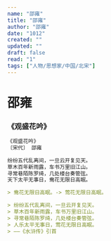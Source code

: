 ```yaml
---
name: "邵雍"
title: "邵雍"
author: "邵雍"
date: "1012"
created: ""
updated: ""
draft: false
read: "1"
tags: ["人物/思想家/中国/北宋"]
---
```


# 邵雍

### 《观盛花吟》

```markdown
《观盛花吟》
〔宋代〕 邵雍

纷纷五代乱离间，一旦云开复见天。
草木百年新雨露，车书万里旧江山。
寻常巷陌陈罗绮，几处楼台奏管弦。
天下太平无事日，鸯花无限日高眠。

> 鸯花无限日高眠。-> 莺花无限日高眠。

> 纷纷五代乱离间，一旦云开复见天。
> 草木百年新雨露，车书万里旧江山。
> 寻常巷陌陈罗绮，几处楼台奏管弦。
> 人乐太平无事日，莺花无限日高眠。
> ——《水浒传》引首

```
